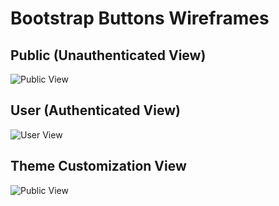 # Bootstrap Buttons Wireframes

## Public (Unauthenticated View)

![Public View](https://s3.amazonaws.com/pliddy-ga/bootstrap-button/00-public.png)

## User (Authenticated View)

![User View](https://s3.amazonaws.com/pliddy-ga/bootstrap-button/01-user.png)

## Theme Customization View

![Public View](https://s3.amazonaws.com/pliddy-ga/bootstrap-button/02-theme.png)
